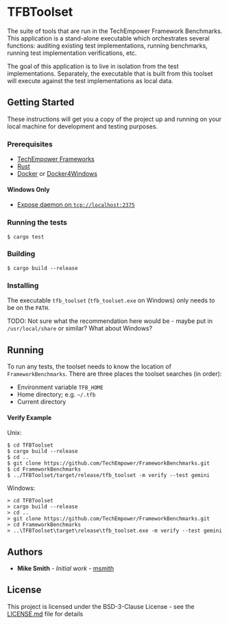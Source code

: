 # TFBToolset

The suite of tools that are run in the TechEmpower Framework
Benchmarks. This application is a stand-alone executable which orchestrates
several functions: auditing existing test implementations, running benchmarks, 
running test implementation verifications, etc.

The goal of this application is to live in isolation from the test 
implementations. Separately, the executable that is built from this toolset
will execute against the test implementations as local data.

## Getting Started

These instructions will get you a copy of the project up and running on your 
local machine for development and testing purposes.

### Prerequisites

* [TechEmpower Frameworks](https://github.com/TechEmpower/FrameworkBenchmarks)
* [Rust](https://rustup.rs/)
* [Docker](https://docs.docker.com/engine/install/) or [Docker4Windows](https://docs.docker.com/docker-for-windows/install/)

#### Windows Only

* [Expose daemon on `tcp://localhost:2375`](https://docs.docker.com/docker-for-windows/#general)

### Running the tests

```
$ cargo test
```

### Building

```
$ cargo build --release
```

### Installing

The executable `tfb_toolset` (`tfb_toolset.exe` on Windows) only needs to be on the `PATH`.

TODO: Not sure what the recommendation here would be - maybe put in 
`/usr/local/share` or similar? What about Windows?

## Running

To run any tests, the toolset needs to know the location of `FrameworkBenchmarks`.
There are three places the toolset searches (in order):

* Environment variable `TFB_HOME`
* Home directory; e.g. `~/.tfb`
* Current directory

#### Verify Example

Unix:
```
$ cd TFBToolset
$ cargo build --release
$ cd ..
$ git clone https://github.com/TechEmpower/FrameworkBenchmarks.git
$ cd FrameworkBenchmarks
$ ../TFBToolset/target/release/tfb_toolset -m verify --test gemini
```

Windows:
```
> cd TFBToolset
> cargo build --release
> cd ..
> git clone https://github.com/TechEmpower/FrameworkBenchmarks.git
> cd FrameworkBenchmarks
> ..\TFBToolset\target\release\tfb_toolset.exe -m verify --test gemini
```

## Authors

* **Mike Smith** - *Initial work* - [msmith](https://github.com/msmith-techempower)

## License

This project is licensed under the BSD-3-Clause License - see the [LICENSE.md](LICENSE.md) file for details
